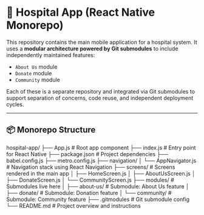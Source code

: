 # 🏥 Hospital App (React Native Monorepo)

This repository contains the main mobile application for a hospital system. It uses a **modular architecture powered by Git submodules** to include independently maintained features:

- `About Us` module
- `Donate` module
- `Community` module

Each of these is a separate repository and integrated via Git submodules to support separation of concerns, code reuse, and independent deployment cycles.

---

## 📦 Monorepo Structure

hospital-app/
├── App.js # Root app component
├── index.js # Entry point for React Native
├── package.json # Project dependencies
├── babel.config.js
├── metro.config.js
├── navigation/
│ └── AppNavigator.js # Navigation stack using React Navigation
├── screens/ # Screens rendered in the main app
│ ├── HomeScreen.js
│ ├── AboutUsScreen.js
│ ├── DonateScreen.js
│ └── CommunityScreen.js
├── modules/ # Submodules live here
│ ├── about-us/ # Submodule: About Us feature
│ ├── donate/ # Submodule: Donation feature
│ └── community/ # Submodule: Community feature
├── .gitmodules # Git submodule config
└── README.md # Project overview and instructions

